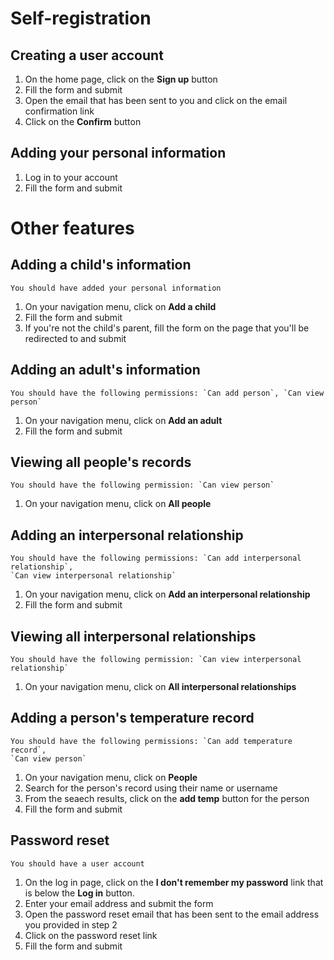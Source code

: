 # Self-registration
## Creating a user account
1. On the home page, click on the **Sign up** button
1. Fill the form and submit
1. Open the email that has been sent to you and click on the email confirmation link
1. Click on the **Confirm** button

## Adding your personal information
1. Log in to your account
1. Fill the form and submit

# Other features
## Adding a child's information
```{admonition} Note
You should have added your personal information
```
1. On your navigation menu, click on **Add a child**
1. Fill the form and submit
1. If you're not the child's parent, fill the form on the page that you'll be redirected to and submit

## Adding an adult's information
```{admonition} Note
You should have the following permissions: `Can add person`, `Can view person`
```
1. On your navigation menu, click on **Add an adult**
1. Fill the form and submit

## Viewing all people's records
```{admonition} Note
You should have the following permission: `Can view person`
```
1. On your navigation menu, click on **All people**

## Adding an interpersonal relationship
```{admonition} Note
You should have the following permissions: `Can add interpersonal relationship`,
`Can view interpersonal relationship`
```
1. On your navigation menu, click on **Add an interpersonal relationship**
1. Fill the form and submit

## Viewing all interpersonal relationships
```{admonition} Note
You should have the following permission: `Can view interpersonal relationship`
```
1. On your navigation menu, click on **All interpersonal relationships**


## Adding a person's temperature record
```{admonition} Note
You should have the following permissions: `Can add temperature record`,
`Can view person`
```
1. On your navigation menu, click on **People**
1. Search for the person's record using their name or username
1. From the seaech results, click on the **add temp** button for the person
1. Fill the form and submit

## Password reset
```{admonition} Note
You should have a user account
```
1. On the log in page, click on the **I don't remember my password** link 
    that is below the **Log in** button.
1. Enter your email address and submit the form
1. Open the password reset email that has been sent to the email address
    you provided in step 2
1. Click on the password reset link
1. Fill the form and submit
